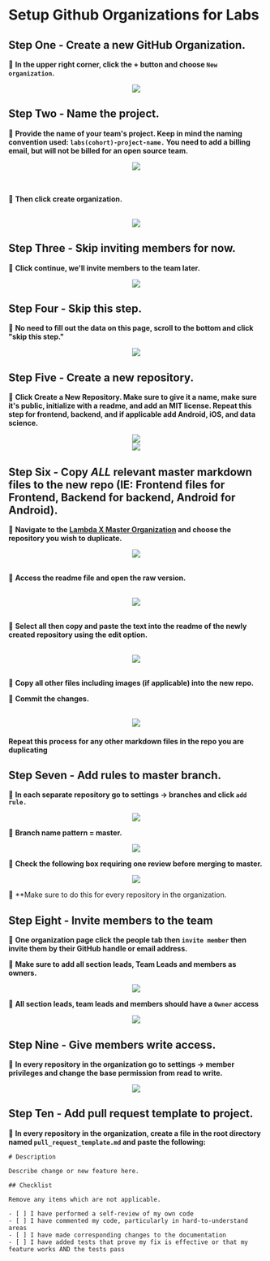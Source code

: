 # Setup Github Organizations for Labs

## Step One - Create a new GitHub Organization.

📌 **In the upper right corner, click the + button and choose `New organization`.**

<div align="center"><img src="./images/step1.png" ></div>

## Step Two - Name the project.

📌 **Provide the name of your team's project. Keep in mind the naming convention used: `labs(cohort)-project-name.` You need to add a billing email, but will not be billed for an open source team.**

<div align="center"><img src="./images/step2.png" ></div>
</br>
</br>

📌 **Then click create organization.**
</br>
</br>

<div align="center"><img src="./images/step2_1.png" ></div>

</center>

## Step Three - Skip inviting members for now.

📌 **Click continue, we'll invite members to the team later.**

<div align="center"><img src="./images/step3.png"></div>

## Step Four - Skip this step.

📌 **No need to fill out the data on this page, scroll to the bottom and click "skip this step."**

<div align="center"><img src="./images/step4.png"></div>

## Step Five - Create a new repository.

📌 **Click Create a New Repository. Make sure to give it a name, make sure it's public, initialize with a readme, and add an MIT license. Repeat this step for frontend, backend, and if applicable add Android, iOS, and data science.**

<div align="center"><img src="./images/step5.png"></div>

<div align="center"><img src="./images/step5-1.png"></div>

## Step Six - Copy _ALL_ relevant master markdown files to the new repo (IE: Frontend files for Frontend, Backend for backend, Android for Android).

📌 **Navigate to the [Lambda X Master Organization](https://github.com/Lambda-X-Master) and choose the repository you wish to duplicate.**

<div align="center"><img src="./images/step6.png"></div>
<br>

📌 **Access the readme file and open the raw version.**

<br>

<div align="center"><img src="./images/step6-1.png"></div>
<br>

📌 **Select all then copy and paste the text into the readme of the newly created repository using the edit option.**

<br>

<div align="center"><img src="./images/step6-2.png"></div>
<br>

📌 **Copy all other files including images (if applicable) into the new repo.**

📌 **Commit the changes.**

<br>

<div align="center"><img src="./images/step6-3.png"></div>

#### Repeat this process for any other markdown files in the repo you are duplicating

## Step Seven - Add rules to master branch.

📌 **In each separate repository go to settings -> branches and click `add rule.`**

<div align="center"><img src="./images/step7.png"></div>

📌 **Branch name pattern = master.**

<div align="center"><img src="./images/step7-1.png"></div>

📌 **Check the following box requiring one review before merging to master.**

<div align="center"><img src="./images/step7-2.png"></div>

📌 \*\*Make sure to do this for every repository in the organization.

## Step Eight - Invite members to the team

📌 **One organization page click the people tab then `invite member` then invite them by their GitHub handle or email address.**

📌 **Make sure to add all section leads, Team Leads and members as owners.**

<div align="center"><img src="./images/step8.png"></div>

📌 **All section leads, team leads and members should have a `Owner` access**

<div align="center"><img src="./images/step8-1.png"></div>

## Step Nine - Give members write access.

📌 **In every repository in the organization go to settings -> member privileges and change the base permission from read to write.**

<div align="center"><img src="./images/step9.png"></div>

## Step Ten - Add pull request template to project.

📌 **In every repository in the organization, create a file in the root directory named `pull_request_template.md` and paste the following:**

```
# Description

Describe change or new feature here.

## Checklist

Remove any items which are not applicable.

- [ ] I have performed a self-review of my own code
- [ ] I have commented my code, particularly in hard-to-understand areas
- [ ] I have made corresponding changes to the documentation
- [ ] I have added tests that prove my fix is effective or that my feature works AND the tests pass

```

